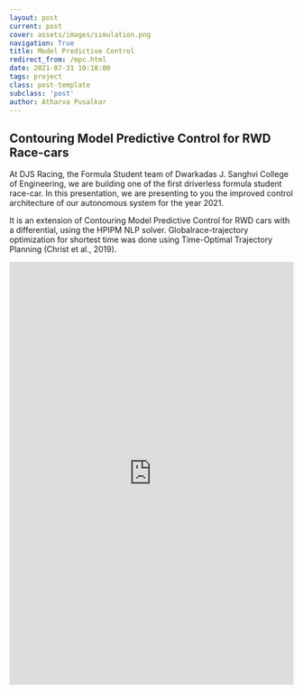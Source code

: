 ```yaml
---
layout: post
current: post
cover: assets/images/simulation.png
navigation: True
title: Model Predictive Control
redirect_from: /mpc.html
date: 2021-07-31 10:18:00
tags: project
class: post-template
subclass: 'post'
author: Atharva Pusalkar
---
```


<section id="main" class="wrapper">
  <div class="inner">
  <h1 class="major">Contouring Model Predictive Control for RWD Race-cars</h1>
    <!-- <span class="image fit"><img src="images/pic04.jpg" alt="" /></span> -->
    <p>At DJS Racing, the Formula Student team of Dwarkadas J. Sanghvi College of Engineering, we are building one of the first driverless formula student race-car. In this presentation, we are presenting to you the improved control architecture of our autonomous system for the year 2021.</p>
    <p>It is an extension of Contouring Model Predictive Control for RWD cars with a
    differential, using the HPIPM NLP solver. Globalrace-trajectory optimization
    for shortest time was done using Time-Optimal Trajectory Planning (Christ et
    al., 2019).</p>
    <iframe src="https://docs.google.com/presentation/d/e/2PACX-1vQX6QqJKk9YsoXgC34c0_mbO6K9sN1kIp2U-qKnue3OFToLQhVGKgYfuYoX4LqNFLzPNYDtV5HJphwH/embed?start=false&loop=true&delayms=10000" frameborder="0" width="100%" height="749" allowfullscreen="true" mozallowfullscreen="true" webkitallowfullscreen="true"></iframe>
  </div>
</section>